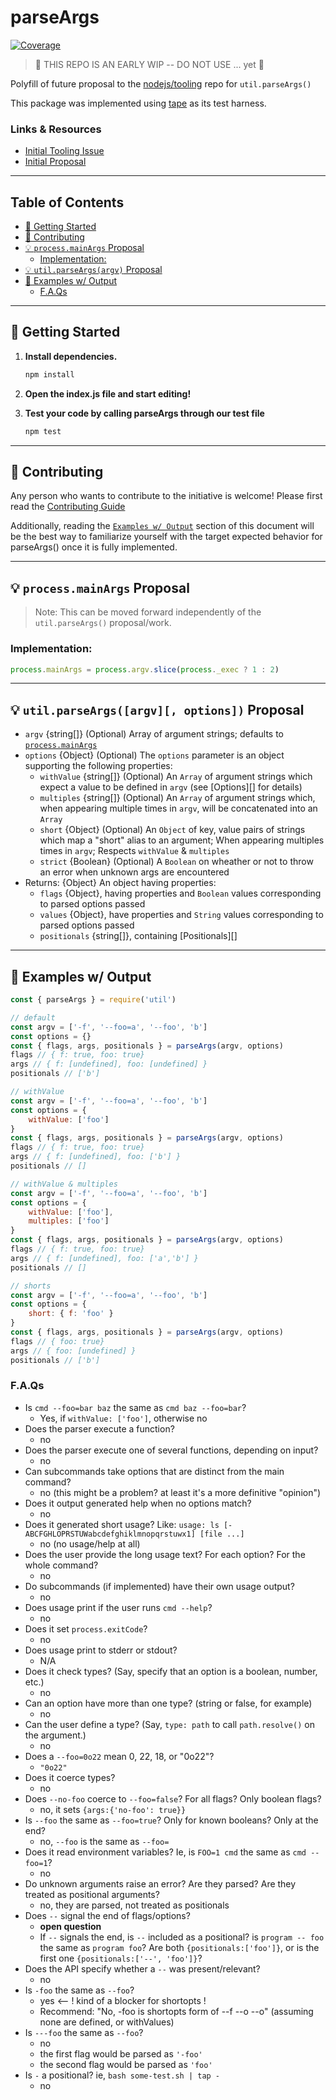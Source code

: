 <!-- omit in toc -->
# parseArgs

[![Coverage][coverage-image]][coverage-url]

> 
> 🚨  THIS REPO IS AN EARLY WIP -- DO NOT USE ... yet 🚨
> 

Polyfill of future proposal to the [nodejs/tooling](https://github.com/nodejs/tooling) repo for `util.parseArgs()`


This package was implemented using [tape](https://www.npmjs.com/package/tape) as its test harness.

### Links & Resources

* [Initial Tooling Issue](https://github.com/nodejs/tooling/issues/19)
* [Initial Proposal](https://github.com/nodejs/node/pull/35015)

----

<!-- omit in toc -->
## Table of Contents
- [🚀 Getting Started](#-getting-started)
- [🙌 Contributing](#-contributing)
- [💡 `process.mainArgs` Proposal](#-processmainargs-proposal)
  - [Implementation:](#implementation)
- [💡 `util.parseArgs(argv)` Proposal](#-utilparseargsargv-proposal)
- [📃 Examples w/ Output](#-examples-w-output)
  - [F.A.Qs](#faqs)

----

## 🚀 Getting Started

1. **Install dependencies.**

   ```bash
   npm install
   ```

2. **Open the index.js file and start editing!**

3. **Test your code by calling parseArgs through our test file**

   ```bash
   npm test
   ```

----

## 🙌 Contributing

Any person who wants to contribute to the initiative is welcome! Please first read the [Contributing Guide](CONTRIBUTING.md)

Additionally, reading the [`Examples w/ Output`](#-examples-w-output) section of this document will be the best way to familiarize yourself with the target expected behavior for parseArgs() once it is fully implemented.

----

## 💡 `process.mainArgs` Proposal

> Note: This can be moved forward independently of the `util.parseArgs()` proposal/work.
 
### Implementation:

```javascript
process.mainArgs = process.argv.slice(process._exec ? 1 : 2)
```

----

## 💡 `util.parseArgs([argv][, options])` Proposal

* `argv` {string[]} (Optional) Array of argument strings; defaults
  to [`process.mainArgs`](process_argv)
* `options` {Object} (Optional) The `options` parameter is an
  object supporting the following properties:
  * `withValue` {string[]} (Optional) An `Array` of argument
    strings which expect a value to be defined in `argv` (see [Options][]
    for details)
  * `multiples` {string[]} (Optional) An `Array` of argument
    strings which, when appearing multiple times in `argv`, will be concatenated 
into an `Array`
  * `short` {Object} (Optional) An `Object` of key, value pairs of strings which map a "short" alias to an argument; When appearing multiples times in `argv`; Respects `withValue` & `multiples`
  * `strict` {Boolean} (Optional) A `Boolean` on wheather or not to throw an error when unknown args are encountered
* Returns: {Object} An object having properties:
  * `flags` {Object}, having properties and `Boolean` values corresponding to parsed options passed
  * `values` {Object}, have properties and `String` values corresponding to parsed options passed
  * `positionals` {string[]}, containing [Positionals][]

----

## 📃 Examples w/ Output

```js
const { parseArgs } = require('util')
```

```js
// default
const argv = ['-f', '--foo=a', '--foo', 'b']
const options = {}
const { flags, args, positionals } = parseArgs(argv, options)
flags // { f: true, foo: true}
args // { f: [undefined], foo: [undefined] }
positionals // ['b']
```
```js
// withValue
const argv = ['-f', '--foo=a', '--foo', 'b']
const options = {
    withValue: ['foo']
}
const { flags, args, positionals } = parseArgs(argv, options)
flags // { f: true, foo: true}
args // { f: [undefined], foo: ['b'] }
positionals // []
```
```js
// withValue & multiples
const argv = ['-f', '--foo=a', '--foo', 'b']
const options = {
    withValue: ['foo'],
    multiples: ['foo']
}
const { flags, args, positionals } = parseArgs(argv, options)
flags // { f: true, foo: true}
args // { f: [undefined], foo: ['a','b'] }
positionals // []
```
```js
// shorts
const argv = ['-f', '--foo=a', '--foo', 'b']
const options = {
    short: { f: 'foo' }
}
const { flags, args, positionals } = parseArgs(argv, options)
flags // { foo: true}
args // { foo: [undefined] }
positionals // ['b']
```

### F.A.Qs

- Is `cmd --foo=bar baz` the same as `cmd baz --foo=bar`?
  - Yes, if `withValue: ['foo']`, otherwise no
- Does the parser execute a function?
  - no
- Does the parser execute one of several functions, depending on input?
  - no
- Can subcommands take options that are distinct from the main command?
  - no (this might be a problem? at least it's a more definitive "opinion")
- Does it output generated help when no options match?
  - no
- Does it generated short usage?  Like: `usage: ls [-ABCFGHLOPRSTUWabcdefghiklmnopqrstuwx1] [file ...]`
  - no (no usage/help at all)
- Does the user provide the long usage text?  For each option?  For the whole command?
  - no
- Do subcommands (if implemented) have their own usage output?
  - no
- Does usage print if the user runs `cmd --help`?
  - no
- Does it set `process.exitCode`?
  - no
- Does usage print to stderr or stdout?
  - N/A
- Does it check types?  (Say, specify that an option is a boolean, number, etc.)
  - no
- Can an option have more than one type?  (string or false, for example)
  - no
- Can the user define a type?  (Say, `type: path` to call `path.resolve()` on the argument.)
  - no
- Does a `--foo=0o22` mean 0, 22, 18, or "0o22"?
  - `"0o22"`
- Does it coerce types?
  - no
- Does `--no-foo` coerce to `--foo=false`?  For all flags?  Only boolean flags?
  - no, it sets `{args:{'no-foo': true}}`
- Is `--foo` the same as `--foo=true`?  Only for known booleans?  Only at the end?
  - no, `--foo` is the same as `--foo=`
- Does it read environment variables?  Ie, is `FOO=1 cmd` the same as `cmd --foo=1`?
  - no
- Do unknown arguments raise an error?  Are they parsed?  Are they treated as positional arguments?
  - no, they are parsed, not treated as positionals
- Does `--` signal the end of flags/options?
  - **open question**
  - If `--` signals the end, is `--` included as a positional?  is `program -- foo` the same as `program foo`?  Are both `{positionals:['foo']}`, or is the first one `{positionals:['--', 'foo']}`?
- Does the API specify whether a `--` was present/relevant?
  - no
- Is `-foo` the same as `--foo`?
  - yes <-- ! kind of a blocker for shortopts !
  - Recommend: "No, -foo is shortopts form of --f --o --o" (assuming none are defined, or withValues)
- Is `---foo` the same as `--foo`?
  - no 
  - the first flag would be parsed as `'-foo'`
  - the second flag would be parsed as `'foo'`
- Is `-` a positional? ie, `bash some-test.sh | tap -`
  - no

[coverage-image]: https://img.shields.io/nycrc/pkgjs/parseargs
[coverage-url]: https://github.com/pkgjs/parseargs/blob/main/.nycrc

